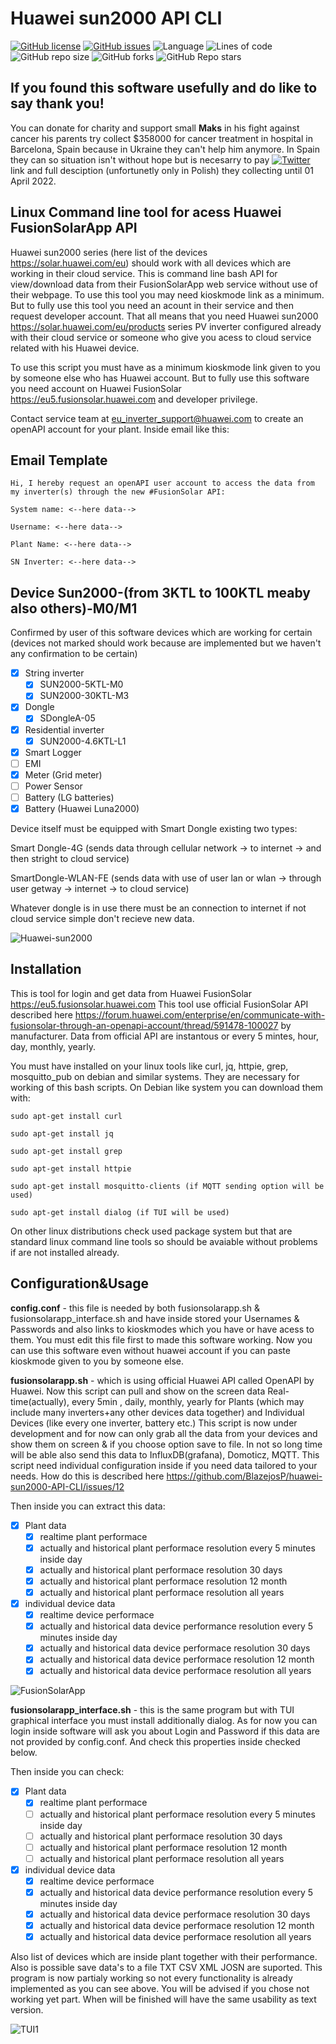 # Huawei sun2000 API CLI 



[![GitHub license](https://img.shields.io/github/license/BlazejosP/huawei-sun2000-API-CLI)](https://github.com/BlazejosP/huawei-sun2000-API-CLI/blob/master/LICENSE)
 [![GitHub issues](https://img.shields.io/github/issues/BlazejosP/huawei-sun2000-API-CLI)](https://github.com/BlazejosP/huawei-sun2000-API-CLI/issues)
 ![Language](https://img.shields.io/badge/made%20with-bash-green)
![Lines of code](https://img.shields.io/tokei/lines/github/BlazejosP/huawei-sun2000-API-CLI)
![GitHub repo size](https://img.shields.io/github/repo-size/BlazejosP/huawei-sun2000-API-CLI)
![GitHub forks](https://img.shields.io/github/forks/BlazejosP/huawei-sun2000-API-CLI)
![GitHub Repo stars](https://img.shields.io/github/stars/BlazejosP/huawei-sun2000-API-CLI?style=social)

If you found this software usefully and do like to say thank you!
-
You can donate for charity and support small <B>Maks</B> in his fight against cancer his parents try collect $358000 for cancer treatment in hospital in Barcelona, Spain because in Ukraine they can't help him anymore. In Spain they can so situation isn't without hope but is necesarry to pay <a href="https://www.siepomaga.pl/en/maks-nazarenko#wplaty"><img alt="Twitter" src="https://img.shields.io/twitter/url?color=yellow&label=Maks%20Nazarenko%20versus%20Cancer&logo=github&logoColor=black&url=https%3A%2F%2Fwww.siepomaga.pl%2Fen%2Fmaks-nazarenko%23wplaty"></a> link and full desciption (unfortunetly only in Polish) they collecting until 01 April 2022.

Linux Command line tool for acess Huawei FusionSolarApp API
-
Huawei sun2000 series (here list of the devices https://solar.huawei.com/eu) should work with all devices which are working in their cloud service. This is command line bash API for view/download data from their FusionSolarApp web service without use of their webpage. To use this tool you may need kioskmode link as a minimum. But to fully use this tool you need an acount in their service and then request developer account. That all means that you need Huawei sun2000 https://solar.huawei.com/eu/products series PV inverter configured already with their cloud service or someone who give you acess to cloud service related with his Huawei device.

To use this script you must have as a minimum kioskmode link given to you by someone else who has Huawei account. But to fully use this software
you need account on Huawei FusionSolar https://eu5.fusionsolar.huawei.com and developer privilege.

Contact service team at eu_inverter_support@huawei.com to create an openAPI account for your plant. Inside email like this:

Email Template
-
```
Hi, I hereby request an openAPI user account to access the data from my inverter(s) through the new #FusionSolar API:

System name: <--here data--> 

Username: <--here data--> 

Plant Name: <--here data--> 

SN Inverter: <--here data-->
```

## Device Sun2000-(from 3KTL to 100KTL meaby also others)-M0/M1

 Confirmed by user of this software devices which are working for certain (devices not marked should work because are implemented but we haven't any confirmation to be certain) 

- [x] String inverter
  - [X] SUN2000-5KTL-M0
  - [X] SUN2000-30KTL-M3
- [x] Dongle
  - [x] SDongleA-05
- [X] Residential inverter
  - [X] SUN2000-4.6KTL-L1
- [x] Smart Logger
- [ ] EMI
- [x] Meter (Grid meter)
- [ ] Power Sensor
- [ ] Battery (LG batteries)
- [x] Battery (Huawei Luna2000)

Device itself must be equipped with Smart Dongle existing two types: 

Smart Dongle-4G (sends data through cellular network -> to internet -> and then stright to cloud service)

SmartDongle-WLAN-FE (sends data with use of user lan or wlan -> through user getway -> internet -> to cloud service)

Whatever dongle is in use there must be an connection to internet if not cloud service simple don't recieve new data. 

![Huawei-sun2000](pictures/3-10-FROUNT-Dongle.png)

Installation
-
This is tool for login and get data from Huawei FusionSolar https://eu5.fusionsolar.huawei.com
This tool use official FusionSolar API described here https://forum.huawei.com/enterprise/en/communicate-with-fusionsolar-through-an-openapi-account/thread/591478-100027 by manufacturer. Data from official API are instantous or every 5 mintes, hour, day, monthly, yearly.

You must have installed on your linux tools like curl, jq, httpie, grep, mosquitto_pub on debian and similar systems. They are necessary for working of this bash scripts. On Debian like system you can download them with:
```
sudo apt-get install curl

sudo apt-get install jq

sudo apt-get install grep

sudo apt-get install httpie

sudo apt-get install mosquitto-clients (if MQTT sending option will be used)

sudo apt-get install dialog (if TUI will be used)

```
On other linux distributions check used package system but that are standard linux command line tools so should be avaiable without problems if are not installed already. 

Configuration&Usage
-
<b>config.conf</b> - this file is needed by both fusionsolarapp.sh & fusionsolarapp_interface.sh and have inside stored your Usernames & Passwords and also links to kioskmodes which you have or have acess to them. You must edit this file first to made this software working. Now you can use this software even without huawei account if you can paste kioskmode given to you by someone else.

<b>fusionsolarapp.sh</b> - which is using official Huawei API called OpenAPI by Huawei. Now this script can pull and show on the screen data Real-time(actually), every 5min , daily, monthly, yearly for Plants (which may include many inverters+any other devices data together) and Individual Devices (like every one inverter, battery etc.) This script is now under development and for now can only grab all the data from your devices and show them on screen & if you choose option save to file. In not so long time will be able also send this data to InfluxDB(grafana), Domoticz, MQTT. This script need individual configuration inside if you need data tailored to your needs. How do this is described here https://github.com/BlazejosP/huawei-sun2000-API-CLI/issues/12

Then inside you can extract this data:
- [x] Plant data
  - [x] realtime plant performace
  - [x] actually and historical plant performace resolution every 5 minutes inside day
  - [x] actually and historical plant performace resolution 30 days
  - [x] actually and historical plant performace resolution 12 month
  - [x] actually and historical plant performace resolution all years
- [x] individual device data
  - [x] realtime device performace
  - [x] actually and historical data device performance resolution every 5 minutes inside day
  - [x] actually and historical data device performace resolution 30 days
  - [x] actually and historical data device performace resolution 12 month
  - [x] actually and historical data device performace resolution all years

![FusionSolarApp](pictures/fusionsolarappnew.png)

<b>fusionsolarapp_interface.sh</b> - this is the same program but with TUI graphical interface you must install additionally dialog. As for now you can login inside software will ask you about Login and Password if this data are not provided by config.conf. And check this properties inside checked below.

Then inside you can check:
- [x] Plant data
  - [x] realtime plant performace
  - [ ] actually and historical plant performace resolution every 5 minutes inside day
  - [ ] actually and historical plant performace resolution 30 days
  - [ ] actually and historical plant performace resolution 12 month
  - [ ] actually and historical plant performace resolution all years
- [x] individual device data
  - [x] realtime device performace
  - [x] actually and historical data device performance resolution every 5 minutes inside day
  - [x] actually and historical data device performace resolution 30 days
  - [x] actually and historical data device performace resolution 12 month
  - [x] actually and historical data device performace resolution all years
 
Also list of devices which are inside plant together with their performance. Also is possible save data's to a file TXT CSV XML JOSN are suported. This program is now partialy working so not every functionality is already implemented as you can see above. You will be advised if you chose not working yet part. When will be finished will have the same usability as text version.

![TUI1](pictures/fusionsolarapp_interface1.png)



